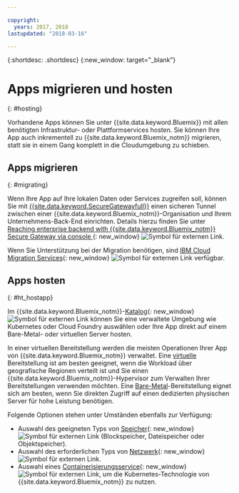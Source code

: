 ```yaml
---

copyright:
  years: 2017, 2018
lastupdated: "2018-03-16"

---
```


{:shortdesc: .shortdesc}
{:new_window: target="_blank"}

# Apps migrieren und hosten
{: #hosting}

Vorhandene Apps können Sie unter {{site.data.keyword.Bluemix}} mit allen benötigten Infrastruktur- oder Plattformservices hosten. Sie können Ihre App auch inkrementell zu {{site.data.keyword.Bluemix_notm}} migrieren, statt sie in einem Gang komplett in die Cloudumgebung zu schieben. 

## Apps migrieren
{: #migrating}

Wenn Ihre App auf Ihre lokalen Daten oder Services zugreifen soll, können Sie mit [{{site.data.keyword.SecureGatewayfull}}](../services/SecureGateway/secure_gateway.html) einen sicheren Tunnel zwischen einer {{site.data.keyword.Bluemix_notm}}-Organisation und Ihrem Unternehmens-Back-End einrichten. Details hierzu finden Sie unter [Reaching enterprise backend with {{site.data.keyword.Bluemix_notm}} Secure Gateway via console ](https://developer.ibm.com/bluemix/2015/04/01/reaching-enterprise-backend-bluemix-secure-gateway/){: new_window} ![Symbol für externen Link](../icons/launch-glyph.svg).

Wenn Sie Unterstützung bei der Migration benötigen, sind [IBM Cloud Migration Services](https://www.ibm.com/cloud/migration-services){: new_window} ![Symbol für externen Link](../icons/launch-glyph.svg "Symbol für externen Link") verfügbar. 

## Apps hosten
{: #ht_hostapp}

Im {{site.data.keyword.Bluemix_notm}}-[Katalog](https://console.bluemix.net/catalog/?taxonomyNavigation=apps){: new_window} ![Symbol für externen Link](../icons/launch-glyph.svg "Symbol für externen Link") können Sie eine verwaltete Umgebung wie Kubernetes oder Cloud Foundry auswählen oder Ihre App direkt auf einem Bare-Metal- oder virtuellen Server hosten. 

In einer virtuellen Bereitstellung werden die meisten Operationen Ihrer App von {{site.data.keyword.Bluemix_notm}} verwaltet. Eine [virtuelle](../vsi/vsi_about.html) Bereitstellung ist am besten geeignet, wenn die Workload über geografische Regionen verteilt ist und Sie einen {{site.data.keyword.Bluemix_notm}}-Hypervisor zum Verwalten Ihrer Bereitstellungen verwenden möchten. Eine [Bare-Metal](../bare-metal/index.html)-Bereitstellung eignet sich am besten, wenn Sie direkten Zugriff auf einen dedizierten physischen Server für hohe Leistung benötigen. 

Folgende Optionen stehen unter Umständen ebenfalls zur Verfügung: 
* Auswahl des geeigneten Typs von [Speicher](https://console.bluemix.net/catalog/?taxonomyNavigation=apps&category=slstorage){: new_window} ![Symbol für externen Link](../icons/launch-glyph.svg "Symbol für externen Link") (Blockspeicher, Dateispeicher oder Objektspeicher). 
* Auswahl des erforderlichen Typs von [Netzwerk](https://console.bluemix.net/catalog/?taxonomyNavigation=apps&category=slnetwork){: new_window} ![Symbol für externen Link](../icons/launch-glyph.svg "Symbol für externen Link"). 
* Auswahl eines [Containerisierungsservice](https://console.bluemix.net/catalog/?taxonomyNavigation=apps&category=containers){: new_window} ![Symbol für externen Link](../icons/launch-glyph.svg "Symbol für externen Link"), um die Kubernetes-Technologie von {{site.data.keyword.Bluemix_notm}} zu nutzen. 
